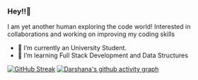 ### Hey!!👋
I am yet another human exploring the code world! Interested in collaborations and working on improving my coding skills

- 🔭 I’m currently an University Student.
- 🌱 I’m learning Full Stack Development and Data Structures 

[![GitHub Streak](https://github-readme-streak-stats.herokuapp.com?user=aintcyborg&theme=dark&border=DD88D5&background=0C0C0C&currStreakNum=E289F4&stroke=DD85D1&ring=DD83D7&fire=D874DD&sideNums=D578DD&currStreakLabel=C988DD&sideLabels=DD8CDA&dates=D7BDDD)](https://git.io/streak-stats)
[![Darshana's github activity graph](https://activity-graph.herokuapp.com/graph?username=aintcyborg&bg_color=0a0a0a&color=e6e0e6&line=ce83c9&point=e5c2c2&area=true&hide_border=true)](https://github.com/aintcyborg/github-readme-activity-graph)
